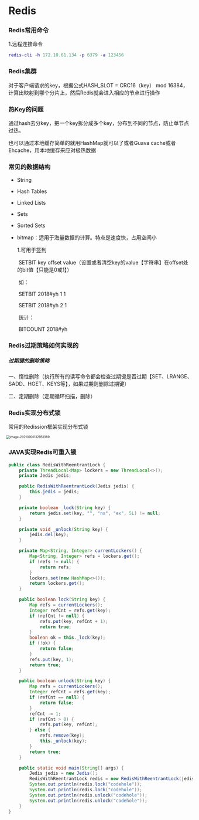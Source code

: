 # Redis



### Redis常用命令

1.远程连接命令

```lua
redis-cli -h 172.10.61.134 -p 6379 -a 123456
```



### Redis集群

对于客户端请求的key，根据公式HASH_SLOT = CRC16（key） mod 16384，计算出映射到哪个分片上，然后Redis就会进入相应的节点进行操作



### 热Key的问题

通过hash去分key，把一个key拆分成多个key，分布到不同的节点，防止单节点过热。

也可以通过本地缓存简单的就用HashMap就可以了或者Guava cache或者Ehcache，用本地缓存来应对极热数据





### 常见的数据结构

* String
* Hash Tables
* Linked Lists
* Sets
* Sorted Sets

* bitmap：适用于海量数据的计算。特点是速度快，占用空间小

  1.可用于签到

  ​	SETBIT key offset value（设置或者清空key的value【字符串】在offset处的bit值【只能是0或1】）

  ​	如：

  ​		SETBIT 2018#yh 1 1

  ​		SETBIT 2018#yh 2 1

  ​	统计：

  ​		BITCOUNT 2018#yh





### Redis过期策略如何实现的

##### 过期键的删除策略

一、惰性删除（执行所有的读写命令都会检查过期键是否过期【SET、LRANGE、SADD、HGET、KEYS等】，如果过期则删除过期键）

二、定期删除（定期循环扫描，删除）





### Redis实现分布式锁

常用的Redission框架实现分布式锁

<img src="/Users/yangli/Library/Application Support/typora-user-images/image-20210901132951369.png" alt="image-20210901132951369" style="zoom:60%;margin-left:-10px;" />





### JAVA实现Redis可重入锁

```java
public class RedisWithReentrantLock {
    private ThreadLocal<Map> lockers = new ThreadLocal<>();
    private Jedis jedis;

    public RedisWithReentrantLock(Jedis jedis) {
        this.jedis = jedis;
    }

    private boolean _lock(String key) {
        return jedis.set(key, "", "nx", "ex", 5L) != null;
    }

    private void _unlock(String key) {
        jedis.del(key);
    }

    private Map<String, Integer> currentLockers() {
        Map<String, Integer> refs = lockers.get();
        if (refs != null) {
            return refs;
        }
        lockers.set(new HashMap<>());
        return lockers.get();
    }

    public boolean lock(String key) {
        Map refs = currentLockers();
        Integer refCnt = refs.get(key);
        if (refCnt != null) {
            refs.put(key, refCnt + 1);
            return true;
        }
        boolean ok = this._lock(key);
        if (!ok) {
            return false;
        }
        refs.put(key, 1);
        return true;
    }

    public boolean unlock(String key) {
        Map refs = currentLockers();
        Integer refCnt = refs.get(key);
        if (refCnt == null) {
            return false;
        }
        refCnt -= 1;
        if (refCnt > 0) {
            refs.put(key, refCnt);
        } else {
            refs.remove(key);
            this._unlock(key);
        }
        return true;
    }

    public static void main(String[] args) {
        Jedis jedis = new Jedis();
        RedisWithReentrantLock redis = new RedisWithReentrantLock(jedis);
        System.out.println(redis.lock("codehole"));
        System.out.println(redis.lock("codehole"));
        System.out.println(redis.unlock("codehole"));
        System.out.println(redis.unlock("codehole"));
    }
}
```

